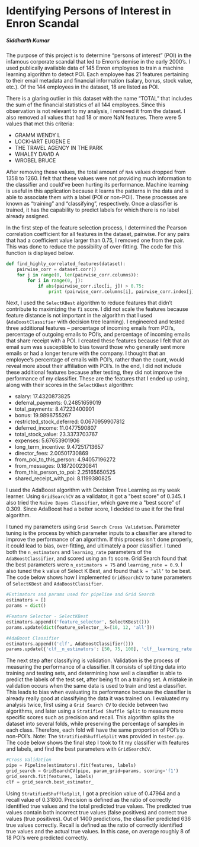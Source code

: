 
<h1>Identifying Persons of Interest in Enron Scandal</h1>
<h5>Siddharth Kumar</h5>

The purpose of this project is to determine “persons of interest” (POI) in the infamous corporate scandal that led to Enron’s demise in the early 2000’s. I used publically available data of 145 Enron employees to train a machine learning algorithm to detect POI. Each employee has 21 features pertaining to their email metadata and financial information (salary, bonus, stock value, etc.). Of the 144 employees in the dataset, 18 are listed as POI. 

There is a glaring outlier in this dataset with the name “TOTAL” that includes the sum of the financial statistics of all 144 employees. Since this observation is not relevant to my analysis, I removed it from the dataset. I also removed all values that had 18 or more NaN features. There were 5 values that met this criteria:

<ul>
    <li>GRAMM WENDY L</li>
    <li>LOCKHART EUGENE E</li>
    <li>THE TRAVEL AGENCY IN THE PARK</li>
    <li>WHALEY DAVID A</li>
    <li>WROBEL BRUCE</li>
</ul>

After removing these values, the total amount of `NaN` values dropped from 1358 to 1260. I felt that these values were not providing much information to the classifier and could’ve been hurting its performance. Machine learning is useful in this application because it learns the patterns in the data and is able to associate them with a label (POI or non-POI). These processes are known as “training” and “classifying”, respectively. Once a classifier is trained, it has the capability to predict labels for which there is no label already assigned. 

In the first step of the feature selection process, I determined the Pearson correlation coefficient for all features in the dataset, pairwise. For any pairs that had a coefficient value larger than 0.75, I removed one from the pair. This was done to reduce the possibility of over-fitting. The code for this function is displayed below.

```python
def find_highly_correlated_features(dataset):
    pairwise_corr = dataset.corr()
    for j in range(0, len(pairwise_corr.columns)):
        for i in range(0, j):
            if abs(pairwise_corr.iloc[i, j]) > 0.75:
                print (pairwise_corr.columns[i], pairwise_corr.index[j]), ': ', pairwise_corr.iloc[i, j]
```

Next, I used the `SelectKBest` algorithm to reduce features that didn’t contribute to maximizing the `f1` score. I did not scale the features because feature distance is not important in the algorithm that I used (`AdaBoostClassifier` with decision tree learning). I engineered and tested three additional features – percentage of incoming emails from POI’s, percentage of outgoing emails to POI’s, and percentage of incoming emails that share receipt with a POI. I created these features because I felt that an email sum was susceptible to bias toward those who generally sent more emails or had a longer tenure with the company. I thought that an employee’s percentage of emails with POI’s, rather than the count, would reveal more about their affiliation with POI’s. In the end, I did not include these additional features because after testing, they did not improve the performance of my classifier. These are the features that I ended up using, along with their scores in the `SelectKBest` algorithm:

<ul>
    <li>salary: 17.4320873825</li>
    <li>deferral_payments: 0.24851659019</li>
    <li>total_payments: 8.47223400901</li>
    <li>bonus: 19.9898755267</li>
    <li>restricted_stock_deferred: 0.0670959907812</li>
    <li>deferred_income: 11.0477590807</li>
    <li>total_stock_value: 23.3373703767</li>
    <li>expenses: 5.67653901906</li>
    <li>long_term_incentive: 9.47251713657</li>
    <li>director_fees: 2.00501730869</li>
    <li>from_poi_to_this_person: 4.94057196272</li>
    <li>from_messages: 0.187200230841</li>
    <li>from_this_person_to_poi: 2.25165650525</li>
    <li>shared_receipt_with_poi: 8.1199380825</li>
</ul>

I used the AdaBoost algorithm with Decision Tree Learning as my weak learner. Using `GridSearchCV` as a validator, it got a "best score" of 0.345. I also tried the `Naïve Bayes Classifier`, which gave me a "best score" of 0.309. Since AdaBoost had a better score, I decided to use it for the final algorithm. 


I tuned my parameters using `Grid Search Cross Validation`. Parameter tuning is the process by which parameter inputs to a classifier are altered to improve the performance of an algorithm. If this process isn’t done properly, it could lead to bias, over-fitting, and ultimately a poor classifier. I tuned both the `n_estimators` and `learning_rate` parameters of the `AdaBoostClassifier`, and scored using an `f1` score. Grid Search found that the best parameters were `n_estimators = 75` and `learning_rate = 0.9`. I also tuned the `k` value of Select K Best, and found that `k = ‘all’` to be best. The code below shows how I implemented `GridSearchCV` to tune parameters of `SelectKBest` and `AdaBoostClassifier`.

```python
#Estimators and params used for pipeline and Grid Search
estimators = []
params = dict()

#Feature Selector - SelectKBest
estimators.append(('feature_selector', SelectKBest()))
params.update(dict(feature_selector__k=[10, 12, 'all']))

#AdaBoost Classifier
estimators.append(('clf', AdaBoostClassifier()))
params.update({'clf__n_estimators': [50, 75, 100], 'clf__learning_rate': [.9, 1]})
```

The next step after classifying is validation. Validation is the process of measuring the performance of a classifier. It consists of splitting data into training and testing sets, and determining how well a classifier is able to predict the labels of the test set, after being fit on a training set. A mistake in validation occurs when the same data is used to train and test a classifier. This leads to bias when evaluating its performance because the classifier is already really good at classifying the data it was trained on. I evaluated my analysis twice, first using a `Grid Search CV` to decide between two algorithms, and later using a `Stratified Shuffle Split` to measure more specific scores such as precision and recall. This algorithm splits the dataset into several folds, while preserving the percentage of samples in each class. Therefore, each fold will have the same proportion of POI’s to non-POI’s. Note: The `StratifiedShuffleSplit` was provided in `tester.py`. The code below shows the final step I took to fit my classifier with features and labels, and find the best parameters with `GridSearchCV`.

```python
#Cross Validation
pipe = Pipeline(estimators).fit(features, labels)
grid_search = GridSearchCV(pipe, param_grid=params, scoring='f1')
grid_search.fit(features, labels)
clf = grid_search.best_estimator_
```


Using `StratifiedShuffleSplit`, I got a precision value of 0.47964 and a recall value of 0.31800. Precision is defined as the ratio of correctly identified true values and the total predicted true values. The predicted true values contain both incorrect true values (false positives) and correct true values (true positives). Out of 1400 predictions, the classifier predicted 636 true values correctly. Recall is defined as the ratio of correctly identified true values and the actual true values. In this case, on average roughly 8 of 18 POI’s were predicted correctly.
